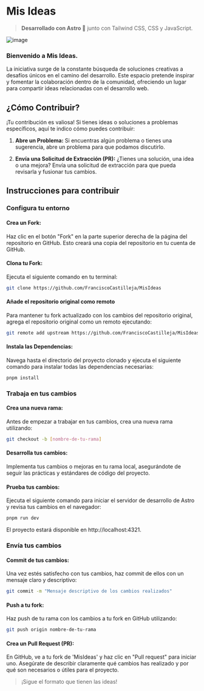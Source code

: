 # Mis Ideas

> **Desarrollado con Astro 🚀** junto con Tailwind CSS, CSS y JavaScript.

![image](https://github.com/FranciscoCastilleja/MisIdeas/assets/150322398/23466ea4-1af7-42c7-a80f-29ff6113fba1)

### Bienvenido a **Mis Ideas**.

La iniciativa surge de la constante búsqueda de soluciones creativas a desafíos únicos en el camino del desarrollo. Este espacio pretende inspirar y fomentar la colaboración dentro de la comunidad, ofreciendo un lugar para compartir ideas relacionadas con el desarrollo web.

## ¿Cómo Contribuir?

¡Tu contribución es valiosa! Si tienes ideas o soluciones a problemas específicos, aquí te indico cómo puedes contribuir:

1. **Abre un Problema:** Si encuentras algún problema o tienes una sugerencia, abre un problema para que podamos discutirlo.

2. **Envía una Solicitud de Extracción (PR):** ¿Tienes una solución, una idea o una mejora? Envía una solicitud de extracción para que pueda revisarla y fusionar tus cambios.

## Instrucciones para contribuir

### Configura tu entorno

#### Crea un Fork:

Haz clic en el botón "Fork" en la parte superior derecha de la página del repositorio en GitHub. Esto creará una copia del repositorio en tu cuenta de GitHub.

#### Clona tu Fork:

Ejecuta el siguiente comando en tu terminal:
```bash
git clone https://github.com/FranciscoCastilleja/MisIdeas
```

#### Añade el repositorio original como remoto

Para mantener tu fork actualizado con los cambios del repositorio original, agrega el repositorio original como un remoto ejecutando:
```bash
git remote add upstream https://github.com/FranciscoCastilleja/MisIdeas
```

#### Instala las Dependencias:

Navega hasta el directorio del proyecto clonado y ejecuta el siguiente comando para instalar todas las dependencias necesarias:
```bash
pnpm install
```
### Trabaja en tus cambios

#### Crea una nueva rama:

Antes de empezar a trabajar en tus cambios, crea una nueva rama utilizando:
```bash
git checkout -b [nombre-de-tu-rama]
```

#### Desarrolla tus cambios:

Implementa tus cambios o mejoras en tu rama local, asegurándote de seguir las prácticas y estándares de código del proyecto.

#### Prueba tus cambios:

Ejecuta el siguiente comando para iniciar el servidor de desarrollo de Astro y revisa tus cambios en el navegador:
```bash
pnpm run dev
```
El proyecto estará disponible en http://localhost:4321.

### Envía tus cambios

#### Commit de tus cambios:

Una vez estés satisfecho con tus cambios, haz commit de ellos con un mensaje claro y descriptivo:
```bash
git commit -m "Mensaje descriptivo de los cambios realizados"
```

#### Push a tu fork:

Haz push de tu rama con los cambios a tu fork en GitHub utilizando:
```bash
git push origin nombre-de-tu-rama
```

#### Crea un Pull Request (PR):

En GitHub, ve a tu fork de 'MisIdeas' y haz clic en "Pull request" para iniciar uno. Asegúrate de describir claramente qué cambios has realizado y por qué son necesarios o útiles para el proyecto.

> ¡Sigue el formato que tienen las ideas! 
